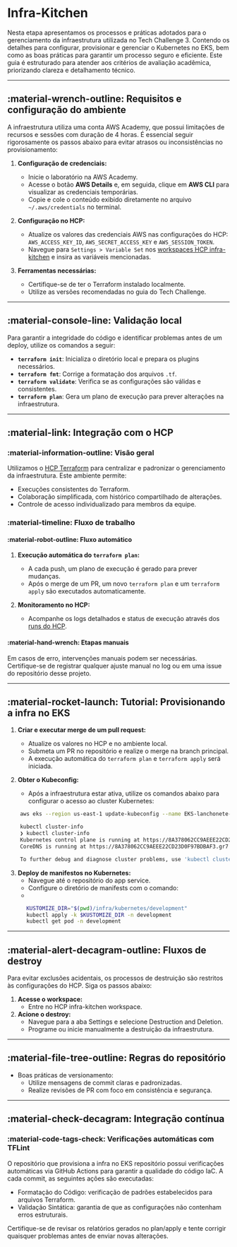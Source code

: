 # Infra-Kitchen

Nesta etapa apresentamos os processos e práticas adotados para o gerenciamento da infraestrutura utilizada no Tech Challenge 3. 
Contendo os detalhes para configurar, provisionar e gerenciar o Kubernetes no EKS, bem como as boas práticas para garantir um processo seguro e eficiente. 
Este guia é estruturado para atender aos critérios de avaliação acadêmica, priorizando clareza e detalhamento técnico.

---

## :material-wrench-outline: Requisitos e configuração do ambiente

A infraestrutura utiliza uma conta AWS Academy, que possui limitações de recursos e sessões com duração de 4 horas. 
É essencial seguir rigorosamente os passos abaixo para evitar atrasos ou inconsistências no provisionamento:

1. **Configuração de credenciais:**
    - Inicie o laboratório na AWS Academy.
    - Acesse o botão **AWS Details** e, em seguida, clique em **AWS CLI** para visualizar as credenciais temporárias.
    - Copie e cole o conteúdo exibido diretamente no arquivo `~/.aws/credentials` no terminal.

2. **Configuração no HCP:**
    - Atualize os valores das credenciais AWS nas configurações do HCP: `AWS_ACCESS_KEY_ID`, `AWS_SECRET_ACCESS_KEY` e `AWS_SESSION_TOKEN`.
    - Navegue para `Settings > Variable Set` nos [workspaces HCP infra-kitchen](https://app.terraform.io/app/tc_fiap/workspaces) e insira as variáveis mencionadas.

3. **Ferramentas necessárias:**
    - Certifique-se de ter o Terraform instalado localmente.
    - Utilize as versões recomendadas no guia do Tech Challenge.

---

## :material-console-line: Validação local

Para garantir a integridade do código e identificar problemas antes de um deploy, utilize os comandos a seguir:

- **`terraform init`**: Inicializa o diretório local e prepara os plugins necessários.
- **`terraform fmt`**: Corrige a formatação dos arquivos `.tf`.
- **`terraform validate`**: Verifica se as configurações são válidas e consistentes.
- **`terraform plan`**: Gera um plano de execução para prever alterações na infraestrutura.

---

## :material-link: Integração com o HCP

### :material-information-outline: Visão geral
Utilizamos o [HCP Terraform](https://developer.hashicorp.com/terraform/cloud-docs) para centralizar e padronizar o gerenciamento da infraestrutura. 
Este ambiente permite:

- Execuções consistentes do Terraform.
- Colaboração simplificada, com histórico compartilhado de alterações.
- Controle de acesso individualizado para membros da equipe.

### :material-timeline: Fluxo de trabalho

#### :material-robot-outline: Fluxo automático

1. **Execução automática do `terraform plan`:**
    - A cada push, um plano de execução é gerado para prever mudanças.
    - Após o merge de um PR, um novo `terraform plan` e um `terraform apply` são executados automaticamente.

2. **Monitoramento no HCP:**
    - Acompanhe os logs detalhados e status de execução através dos [runs do HCP](https://app.terraform.io/app/tc_fiap/workspaces/infra-kitchen/runs).

#### :material-hand-wrench: Etapas manuais

Em casos de erro, intervenções manuais podem ser necessárias. Certifique-se de registrar qualquer ajuste manual no log ou em uma issue do repositório desse projeto.

---

## :material-rocket-launch: Tutorial: Provisionando a infra no EKS

1. **Criar e executar merge de um pull request:**
    - Atualize os valores no HCP e no ambiente local.
    - Submeta um PR no repositório e realize o merge na branch principal. 
    - A execução automática do `terraform plan` e `terraform apply` será iniciada.

2. **Obter o Kubeconfig:**
    - Após a infraestrutura estar ativa, utilize os comandos abaixo para configurar o acesso ao cluster Kubernetes:

```bash
    aws eks --region us-east-1 update-kubeconfig --name EKS-lanchonete-cluster

    kubectl cluster-info
    ❯ kubectl cluster-info
    Kubernetes control plane is running at https://8A378062CC9AEEE22CD23D0F97BDBAF3.gr7.us-east-1.eks.amazonaws.com
    CoreDNS is running at https://8A378062CC9AEEE22CD23D0F97BDBAF3.gr7.us-east-1.eks.amazonaws.com/api/v1/namespaces/kube-system/services/kube-dns:dns/proxy

    To further debug and diagnose cluster problems, use 'kubectl cluster-info dump'.
```

3. **Deploy de manifestos no Kubernetes:**
    - Navegue até o repositório do app service.
    - Configure o diretório de manifests com o comando:
    - 
```bash
      KUSTOMIZE_DIR="$(pwd)/infra/kubernetes/development"
      kubectl apply -k $KUSTOMIZE_DIR -n development
      kubectl get pod -n development
```
---

## :material-alert-decagram-outline: Fluxos de destroy

Para evitar exclusões acidentais, os processos de destruição são restritos às configurações do HCP. Siga os passos abaixo:

1. **Acesse o workspace:**
   - Entre no HCP infra-kitchen workspace.
2. **Acione o destroy:**
   - Navegue para a aba Settings e selecione Destruction and Deletion.
   - Programe ou inicie manualmente a destruição da infraestrutura.

---

## :material-file-tree-outline: Regras do repositório

- Boas práticas de versionamento:
  - Utilize mensagens de commit claras e padronizadas.
  - Realize revisões de PR com foco em consistência e segurança.

---

## :material-check-decagram: Integração contínua
### :material-code-tags-check: Verificações automáticas com TFLint

O repositório que provisiona a infra no EKS repositório possui verificações automáticas via GitHub Actions para garantir a qualidade do código IaC. 
A cada commit, as seguintes ações são executadas:

- Formatação do Código: verificação de padrões estabelecidos para arquivos Terraform.
- Validação Sintática: garantia de que as configurações não contenham erros estruturais.

Certifique-se de revisar os relatórios gerados no plan/apply e tente corrigir quaisquer problemas antes de enviar novas alterações.
